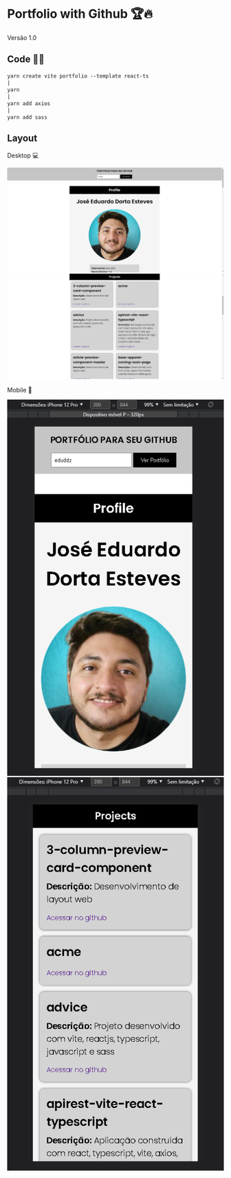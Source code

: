 # Portfolio with Github 🏆🔥

Versão 1.0

## Code 👨‍💻

    yarn create vite portfolio --template react-ts
    |
    yarn 
    |
    yarn add axios
    |
    yarn add sass

## Layout 

Desktop 💻

![Layout Desktop 1](./src/assets/layout-desktop-1.png)
![Layout Desktop 2](./src/assets/layout-desktop-2.png)

Mobile 📱

![Layout Mobile 1](./src/assets/layout-mobile-1.png)
![Layout Mobile 2](./src/assets/layout-mobile-2.png)